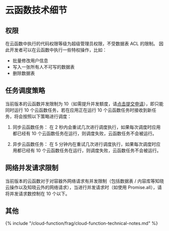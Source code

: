 # 云函数技术细节

## 权限

在云函数中执行的代码权限等级为超级管理员权限，不受数据表 ACL 的限制。
因此开发者可以在云函数中执行一些特权操作，比如：
- 批量修改用户信息
- 写入一张所有人不可写的数据表
- 删除数据表

## 任务调度策略

当前版本的云函数并发限制为 10（如需提升并发额度，请[点击提交申请](https://jinshuju.net/f/oUGuT1)），即只能同时运行 10 个云函数任务，若在应用正在运行 10 个云函数任务时接收到新任务，将会按照以下策略进行调度：

1. 同步云函数任务：
在 2 秒内会重试几次进行调度执行，如果每次调度时应用都已经有 10 个云函数任务在运行，则调度失败，云函数任务不会被运行。

2. 异步云函数任务：
在 5 分钟内在重试几次进行调度执行，如果每次调度时应用都已经有 10 个云函数任务在运行，则调度失败，云函数任务不会被运行。

## 网络并发请求限制

当前版本的云函数对于对容器外网络请求有并发限制（包括数据表 / 内容库等知晓云操作以及知晓云外的网络请求），当进行并发请求时（如使用 Promise.all），请将并发请求数控制在 10 个以下。

## 其他

{% include "/cloud-function/frag/cloud-function-technical-notes.md" %}
